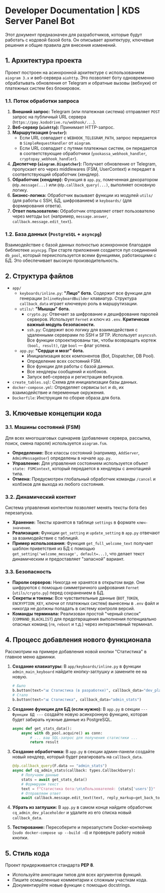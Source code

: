 # Developer Documentation | KDS Server Panel Bot

Этот документ предназначен для разработчиков, которые будут работать с кодовой базой бота. Он описывает архитектуру, ключевые решения и общие правила для внесения изменений.

## 1. Архитектура проекта

Проект построен на асинхронной архитектуре с использованием `aiogram 3.x` и веб-сервера `aiohttp`. Это позволяет боту одновременно обрабатывать обновления от Telegram и обратные вызовы (вебхуки) от платежных систем без блокировок.

### 1.1. Поток обработки запроса

1.  **Внешний запрос:** Telegram (или платежная система) отправляет `POST` запрос на публичный URL сервера (`https://pay.kododrive.ru/webhook/...`).
2.  **Веб-сервер (`aiohttp`):** Принимает HTTP-запрос.
3.  **Маршрутизация (`router`):**
    *   Если URL совпадает с `WEBHOOK_TELEGRAM_PATH`, запрос передается в `SimpleRequestHandler` от `aiogram`.
    *   Если URL совпадает с путями платежных систем, он передается в соответствующие обработчики (`yookassa_webhook_handler`, `cryptopay_webhook_handler`).
4.  **Диспетчер (`aiogram.Dispatcher`):** Получает обновление от Telegram, пропускает его через middlewares (FSM, UserContext) и передает в соответствующий обработчик (хендлер).
5.  **Обработчик (хендлер):** Функция в `app.py`, помеченная декоратором `@dp.message(...)` или `@dp.callback_query(...)`, выполняет основную логику.
6.  **Бизнес-логика:** Обработчик вызывает функции из модулей `utils/` (для работы с SSH, БД, шифрованием) и `keyboards/` (для формирования ответа).
7.  **Ответ пользователю:** Обработчик отправляет ответ пользователю через методы `bot` (например, `message.answer`, `callback.message.edit_text`).

### 1.2. База данных (`PostgreSQL` + `asyncpg`)

Взаимодействие с базой данных полностью асинхронное благодаря библиотеке `asyncpg`. При старте приложения создается пул соединений `db_pool`, который переиспользуется всеми функциями, работающими с БД. Это обеспечивает высокую производительность.

## 2. Структура файлов

-   `app/`
    -   `keyboards/inline.py`: **"Лицо" бота.** Содержит все функции для генерации `InlineKeyboardBuilder` клавиатур. Структура `callback_data` играет ключевую роль в маршрутизации.
    -   `utils/`: **"Мышцы" бота.**
        -   `crypto.py`: Отвечает за шифрование и дешифрование паролей серверов. Использует `Fernet` и ключ из `.env`. **Критически важный модуль безопасности.**
        -   `ssh.py`: Содержит всю логику для взаимодействия с удаленными серверами по SSH и SFTP. Использует `asyncssh`. Все функции спроектированы так, чтобы возвращать кортеж `(bool, result)`, где `bool` — флаг успеха.
    -   `app.py`: **"Сердце и мозг" бота.**
        -   Инициализация всех компонентов (Bot, Dispatcher, DB Pool).
        -   Определение всех состояний FSM.
        -   Все функции для работы с базой данных.
        -   Все хендлеры сообщений и колбэков.
        -   Запуск веб-сервера и регистрация вебхуков.
-   `create_tables.sql`: Схема для инициализации базы данных.
-   `docker-compose.yml`: Определяет сервисы `bot` и `db`, их взаимодействие и переменные окружения.
-   `Dockerfile`: Инструкция по сборке образа для бота.

## 3. Ключевые концепции кода

### 3.1. Машины состояний (FSM)

Для всех многошаговых сценариев (добавление сервера, рассылка, поиск, смена пароля) используется `aiogram.fsm`.
-   **Определение:** Все классы состояний (например, `AddServer`, `AdminMessageUser`) определены в начале `app.py`.
-   **Управление:** Для управления состоянием используется объект `state: FSMContext`, который передается в хендлеры с аннотацией типа.
-   **Отмена:** Предусмотрен глобальный обработчик команды `/cancel` и колбэков для выхода из любого состояния.

### 3.2. Динамический контент

Система управления контентом позволяет менять тексты бота без перезапуска.
-   **Хранение:** Тексты хранятся в таблице `settings` в формате `ключ-значение`.
-   **Реализация:** Функции `get_setting` и `update_setting` в `app.py` отвечают за взаимодействие с таблицей.
-   **Пример использования:** Функция `get_full_welcome_text` получает шаблон приветствия из БД с помощью `get_setting('welcome_message', default=...)`, что делает текст динамическим и предоставляет "запасной" вариант.

### 3.3. Безопасность

-   **Пароли серверов:** Никогда не хранятся в открытом виде. Они шифруются с помощью симметричного шифрования `Fernet` (`utils/crypto.py`) перед сохранением в БД.
-   **Секреты и токены:** Все чувствительные данные (`BOT_TOKEN`, `ENCRYPTION_KEY`, ключи от платежных систем) вынесены в `.env` файл и никогда не должны попадать в систему контроля версий.
-   **Команды терминала:** Реализован простой "черный список" (`COMMAND_BLACKLIST`) для предотвращения выполнения потенциально опасных команд (`rm`, `reboot` и т.д.) через интерактивный терминал.

## 4. Процесс добавления нового функционала

Рассмотрим на примере добавления новой кнопки "Статистика" в главное меню админки.

1.  **Создание клавиатуры:** В `app/keyboards/inline.py` в функции `admin_main_keyboard` найдите кнопку-заглушку и замените ее на новую.
    ```python
    # Было
    b.button(text="📊 Статистика (в разработке)", callback_data="dev_placeholder")
    # Стало
    b.button(text="📊 Статистика", callback_data="admin_stats")

    ```

2.  **Создание функции для БД (если нужно):** В `app.py` в секции `--- Функции БД ---` создайте новую асинхронную функцию, которая будет забирать нужные данные из PostgreSQL.
    ```python
    async def get_stats_data():
        async with db_pool.acquire() as conn:
            # ... ваш SQL-запрос для получения статистики ...
            return result

    ```

3.  **Создание обработчика:** В `app.py` в секции админ-панели создайте новый хендлер, который будет реагировать на `callback_data`.
    ```python
    @dp.callback_query(F.data == "admin_stats")
    async def cq_admin_stats(callback: types.CallbackQuery):
        # Получаем данные
        stats = await get_stats_data()
        # Формируем текст
        text = f"Статистика бота:\n\nПользователей: {stats['users']}"
        # Отправляем ответ
        await callback.message.edit_text(text, reply_markup=get_back_to_admin_keyboard()) # Нужна клавиатура для возврата

    ```
4.  **Убрать из заглушки:** В `app.py` в самом конце найдите обработчик `cq_admin_dev_placeholder` и удалите из его списка новый `callback_data`.

5.  **Тестирование:** Пересоберите и перезапустите Docker-контейнер (`sudo docker-compose up --build -d`) и проверьте работу новой кнопки.

## 5. Стиль кода

Проект придерживается стандарта **PEP 8**.
-   Используйте аннотации типов для всех аргументов функций.
-   Пишите осмысленные комментарии к сложным участкам кода.
-   Документируйте новые функции с помощью docstrings.
